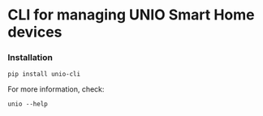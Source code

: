 # CLI for managing UNIO Smart Home devices

### Installation
`pip install unio-cli`

For more information, check:

```
unio --help
```
